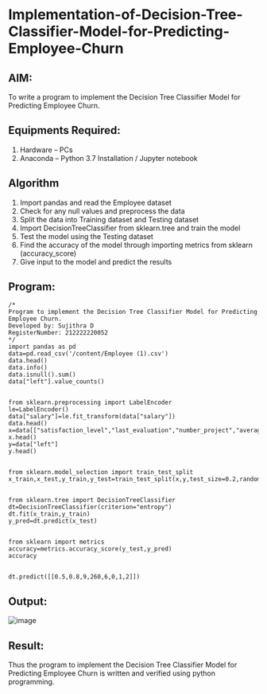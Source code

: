 # Implementation-of-Decision-Tree-Classifier-Model-for-Predicting-Employee-Churn

## AIM:
To write a program to implement the Decision Tree Classifier Model for Predicting Employee Churn.

## Equipments Required:
1. Hardware – PCs
2. Anaconda – Python 3.7 Installation / Jupyter notebook

## Algorithm
1. Import pandas and read the Employee dataset
2. Check for any null values and preprocess the data
3. Split the data into Training dataset and Testing dataset
4. Import DecisionTreeClassifier from sklearn.tree and train the model
5. Test the model using the Testing dataset
6. Find the accuracy of the model through importing metrics from sklearn (accuracy_score)
7. Give input to the model and predict the results

## Program:
```
/*
Program to implement the Decision Tree Classifier Model for Predicting Employee Churn.
Developed by: Sujithra D
RegisterNumber: 212222220052
*/
import pandas as pd
data=pd.read_csv('/content/Employee (1).csv')
data.head()
data.info()
data.isnull().sum()
data["left"].value_counts()


from sklearn.preprocessing import LabelEncoder
le=LabelEncoder()
data["salary"]=le.fit_transform(data["salary"])
data.head()
x=data[["satisfaction_level","last_evaluation","number_project","average_montly_hours","time_spend_company","Work_accident","promotion_last_5years","salary"]]
x.head()
y=data["left"]
y.head()


from sklearn.model_selection import train_test_split
x_train,x_test,y_train,y_test=train_test_split(x,y,test_size=0.2,random_state=42)


from sklearn.tree import DecisionTreeClassifier
dt=DecisionTreeClassifier(criterion="entropy")
dt.fit(x_train,y_train)
y_pred=dt.predict(x_test)


from sklearn import metrics
accuracy=metrics.accuracy_score(y_test,y_pred)
accuracy


dt.predict([[0.5,0.8,9,260,6,0,1,2]])
```

## Output:

![image](https://github.com/user-attachments/assets/d9bd2d01-066b-4175-aece-9d53c696366d)


## Result:
Thus the program to implement the  Decision Tree Classifier Model for Predicting Employee Churn is written and verified using python programming.
